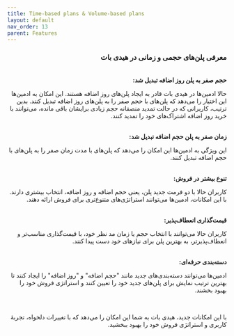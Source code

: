 ```yaml
---
title: Time-based plans & Volume-based plans
layout: default
nav_order: 13
parent: Features
---
```


<head>
    <meta charset="utf-8">
    <link rel="stylesheet" href="https://b3h1z.github.io/HidyBot-Docs/assets/css/style.css">
</head>
<div dir="rtl">

<h3>معرفی پلن‌های حجمی و زمانی در هیدی بات</h3>
<br>
<b>حجم صفر به پلن روز اضافه تبدیل شد:</b>
<p>حالا ادمین‌ها در هیدی بات قادر به ایجاد پلن‌های روز اضافه هستند. این امکان به ادمین‌ها این اختیار را می‌دهد که پلن‌های با حجم صفر را به پلن‌های روز اضافه تبدیل کنند. بدین ترتیب، کاربرانی که در حالت تمدید منصفانه حجم زیادی برایشان باقی مانده، می‌توانند با خرید روز اضافه اشتراک‌های خود را تمدید کنند.</p>

<br>
<b>زمان صفر به پلن حجم اضافه تبدیل شد:</b>
<p>این ویژگی به ادمین‌ها این امکان را می‌دهد که پلن‌های با مدت زمان صفر را به پلن‌های با حجم اضافه تبدیل کنند.</p>

<br>
<b>تنوع بیشتر در فروش:</b>
<p>کاربران حالا با دو فرمت جدید پلن، یعنی حجم اضافه و روز اضافه، انتخاب بیشتری دارند. با این امکانات، ادمین‌ها می‌توانند استراتژی‌های متنوع‌تری برای فروش ارائه دهند.</p>

<br>
<b>قیمت‌گذاری انعطاف‌پذیر:</b>
<p>کاربران حالا می‌توانند با انتخاب حجم یا زمان مد نظر خود، با قیمت‌گذاری مناسب‌تر و انعطاف‌پذیرتر، به بهترین پلن برای نیازهای خود دست پیدا کنند.</p>

<br>
<b>دسته‌بندی حرفه‌ای:</b>
<p>ادمین‌ها می‌توانند دسته‌بندی‌های جدید مانند "حجم اضافه" و "روز اضافه" را ایجاد کنند تا بهترین ترتیب نمایش برای پلن‌های جدید خود را تعیین کنند و استراتژی فروش خود را بهبود بخشند.</p>

<br>
<p>با این امکانات جدید، هیدی بات به شما این امکان را می‌دهد که با تغییرات دلخواه، تجربهٔ کاربری و استراتژی فروش خود را بهبود ببخشید.</p>

</div>
